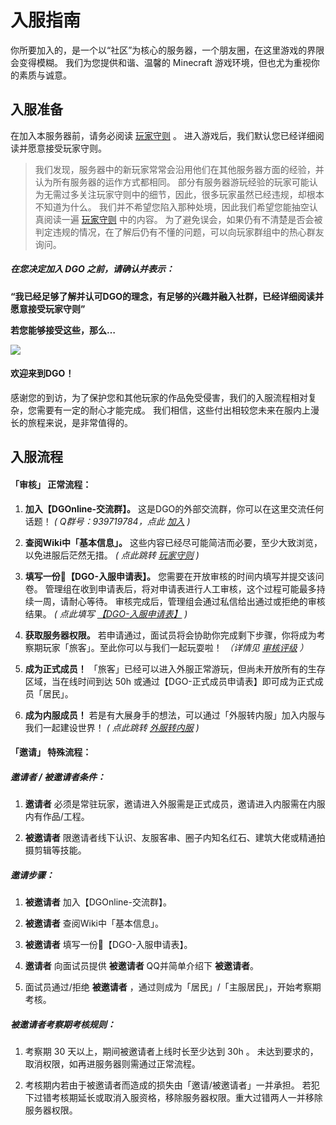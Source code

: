 <!-- docs/guide/join.md -->

# 入服指南

你所要加入的，是一个以“社区”为核心的服务器，一个朋友圈，在这里游戏的界限会变得模糊。
我们为您提供和谐、温馨的 Minecraft 游戏环境，但也尤为重视你的素质与诚意。



## 入服准备

在加入本服务器前，请务必阅读 [玩家守则](basic/information/rules.md) 。
进入游戏后，我们默认您已经详细阅读并愿意接受玩家守则。

> 我们发现，服务器中的新玩家常常会沿用他们在其他服务器方面的经验，并认为所有服务器的运作方式都相同。
部分有服务器游玩经验的玩家可能认为无需过多关注玩家守则中的细节，因此，很多玩家虽然已经违规，却根本不知道为什么。
我们并不希望您陷入那种处境，因此我们希望您能抽空认真阅读一遍 [玩家守则](basic/information/rules.md) 中的内容。
为了避免误会，如果仍有不清楚是否会被判定违规的情况，在了解后仍有不懂的问题，可以向玩家群组中的热心群友询问。

##### 在您决定加入 DGO 之前，请确认并表示：

 **“我已经足够了解并认可DGO的理念，有足够的兴趣并融入社群，已经详细阅读并愿意接受玩家守则”** 

 **若您能够接受这些，那么…** 

![](http://39.100.70.44:8000/images/index_rotation_pic1.jpg)

#### 欢迎来到DGO！

感谢您的到访，为了保护您和其他玩家的作品免受侵害，我们的入服流程相对复杂，您需要有一定的耐心才能完成。
我们相信，这些付出相较您未来在服内上漫长的旅程来说，是非常值得的。





## 入服流程

#### 「审核」 正常流程：

1. **加入【DGOnline-交流群】。**
这是DGO的外部交流群，你可以在这里交流任何话题！
 *( Q群号：939719784，点此 [加入](https://jq.qq.com/?_wv=1027&k=fLYVZmGj) )*

2. **查阅Wiki中「基本信息」。**
这些内容已经尽可能简洁而必要，至少大致浏览，以免进服后茫然无措。
 *( 点此跳转 [玩家守则](basic/information/rules.md) )*

3. **填写一份📰【DGO-入服申请表】。**
您需要在开放审核的时间内填写并提交该问卷。
管理组在收到申请表后，将对申请表进行人工审核，这个过程可能最多持续一周，请耐心等待。
审核完成后，管理组会通过私信给出通过或拒绝的审核结果。
 *( 点此填写 [【DGO-入服申请表】](https://wj.qq.com/s2/5534523/a1b2/) )*

4. **获取服务器权限。**
若申请通过，面试员将会协助你完成剩下步骤，你将成为考察期玩家「旅客」。至此你可以与我们一起玩耍啦！
 *（详情见 [审核评级](guide/join/reviewScore.md) ）* 

1. **成为正式成员！**
「旅客」已经可以进入外服正常游玩，但尚未开放所有的生存区域，当在线时间到达 50h 或通过【DGO-正式成员申请表】即可成为正式成员「居民」。

6. **成为内服成员！**
若是有大展身手的想法，可以通过「外服转内服」加入内服与我们一起建设世界！
 *( 点此跳转 [外服转内服](basic/information/transfer.md) )*

#### 「邀请」 特殊流程：

##### 邀请者 / 被邀请者条件：

1. **邀请者** 必须是常驻玩家，邀请进入外服需是正式成员，邀请进入内服需在内服内有作品/工程。

2. **被邀请者** 限邀请者线下认识、友服客串、圈子内知名红石、建筑大佬或精通拍摄剪辑等技能。

##### 邀请步骤：

1. **被邀请者** 加入【DGOnline-交流群】。

2. **被邀请者** 查阅Wiki中「基本信息」。
   
3. **被邀请者** 填写一份📰【DGO-入服申请表】。

4. **邀请者** 向面试员提供 **被邀请者** QQ并简单介绍下 **被邀请者**。

5. 面试员通过/拒绝 **被邀请者** ，通过则成为「居民」/「主服居民」，开始考察期考核。

##### 被邀请者考察期考核规则：

1. 考察期 30 天以上，期间被邀请者上线时长至少达到 30h 。
未达到要求的，取消权限，如再进服务器则需通过正常流程。

2. 考核期内若由于被邀请者而造成的损失由「邀请/被邀请者」一并承担。
若犯下过错考核期延长或取消入服资格，移除服务器权限。重大过错两人一并移除服务器权限。


